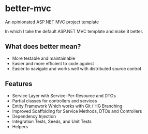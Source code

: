 better-mvc
==========

An opinionated ASP.NET MVC project template

In which I take the default ASP.NET MVC template and make it better.

## What does better mean?

  * More testable and maintainable
  * Easier and more efficient to code against
  * Easier to navigate and works well with distributed source control
 
## Features

* Service Layer with Service-Per-Resource and DTOs
* Partial classes for controllers and services
* Entity Framework Which works with Git / HG Branching
* Improved Scaffolding for Service Methods, DTOs and Controllers
* Dependency Injection
* Integration Tests, Seeds, and Unit Tests
* Helpers
